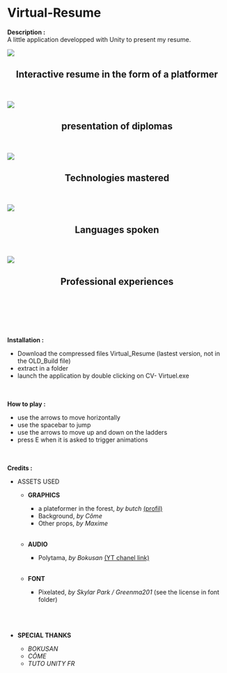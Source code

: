 # Virtual-Resume


<B>Description :</B><br>
A little application developped with Unity to present my resume.

<image src="ScreenShots\ScreenShot_1.PNG"></image> 
<h2 style="text-align: center;">Interactive resume in the form of a platformer</h2>
<br>

<image src="ScreenShots\ScreenShot_2.PNG"></image>
<h2 style="text-align: center;">presentation of diplomas</h2>
<br>

<image src="ScreenShots\ScreenShot_3.PNG"></image>
<h2 style="text-align: center;">Technologies mastered</h2>
<br>

<image src="ScreenShots\ScreenShot_4.PNG"></image>
<h2 style="text-align: center;">Languages spoken</h2>
<br>

<image src="ScreenShots\ScreenShot_5.PNG"></image>
<h2 style="text-align: center;">Professional experiences</h2>
<br>

<br><br><br>

<B>Installation :</B>
- Download the compressed files Virtual_Resume (lastest version, not in the OLD_Build file)
- extract in a folder
- launch the application by double clicking on CV- Virtuel.exe
</br></br></br>

<B>How to play :</B>
- use the arrows to move horizontally
- use the spacebar to jump
- use the arrows to move up and down on the ladders
- press E when it is asked to trigger animations
</br></br></br>

<B>Credits :</B>

- ASSETS USED


  - <B> GRAPHICS </B>
    - a plateformer in the forest, <I>by butch</I> <a href = https://opengameart.org/users/buch >(profil)</a>
    - Background, <I>by  Côme</I>
    - Other props, <I>by  Maxime</I></br></br>

   - <B> AUDIO</B>
     - Polytama, <I>by Bokusan</I> <a href = https://www.youtube.com/c/TranquilleOfficiel>(YT chanel link)</a></br></br>
   - <B>FONT</B>
      - Pixelated, <I>by Skylar Park / Greenma201</I> (see the license in font folder)</br></br></br></br>


- <B>SPECIAL  THANKS </B>

  - <I>BOKUSAN</I>
  - <I>CÔME</I>
  - <I>TUTO   UNITY  FR</I>


